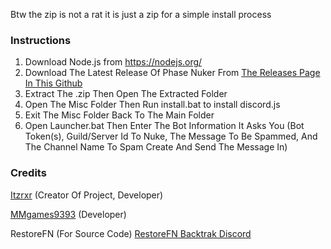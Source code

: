 Btw the zip is not a rat it is just a zip for a simple install process 
### Instructions
1. Download Node.js from https://nodejs.org/
2. Download The Latest Release Of Phase Nuker From [The Releases Page In This Github](https://github.com/rasictsoftware/PhaseNuker/releases)
3. Extract The .zip Then Open The Extracted Folder
4. Open The Misc Folder Then Run install.bat to install discord.js
5. Exit The Misc Folder Back To The Main Folder
6. Open Launcher.bat Then Enter The Bot Information It Asks You (Bot Token(s), Guild/Server Id To Nuke, The Message To Be Spammed, And The Channel Name To Spam Create And Send The Message In)
### Credits
[Itzrxr](https://github.com/itsclaiva) (Creator Of Project, Developer)

[MMgames9393](https://github.com/MMgames9393) (Developer)

RestoreFN (For Source Code) [RestoreFN Backtrak Discord](https://discord.gg/YCkrtygxFr)
